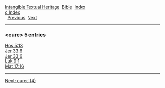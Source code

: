 [Intangible Textual Heritage](../../index)  [Bible](../index) 
[Index](index)   
[c Index](_c_)  
  [Previous](c02756)  [Next](c02758) 

------------------------------------------------------------------------

### &lt;cure&gt; 5 entries

[Hos 5:13](../kjv/hos005.htm#013)  
[Jer 33:6](../kjv/jer033.htm#006)  
[Jer 33:6](../kjv/jer033.htm#006)  
[Luk 9:1](../kjv/luk009.htm#001)  
[Mat 17:16](../kjv/mat017.htm#016)  

------------------------------------------------------------------------

[Next: cured (4)](c02758)

